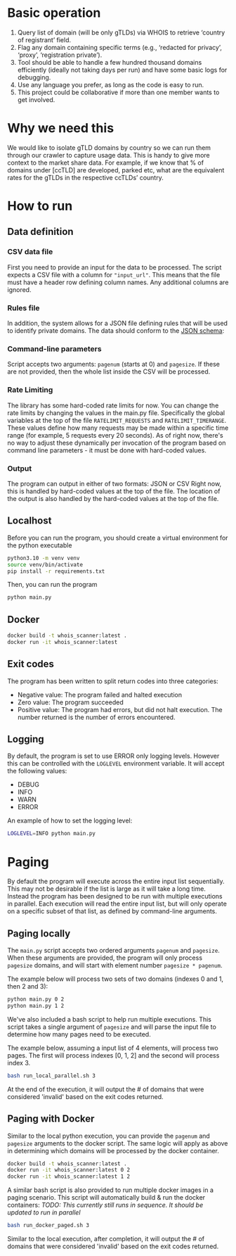 # Basic operation
1. Query list of domain (will be only gTLDs) via WHOIS to retrieve ‘country of registrant’ field. 
1. Flag any domain containing specific terms (e.g., ‘redacted for privacy’, ‘proxy’, ‘registration private’).
1. Tool should be able to handle a few hundred thousand domains efficiently (ideally not taking days per run) and have some basic logs for debugging.
1. Use any language you prefer, as long as the code is easy to run.
1. This project could be collaborative if more than one member wants to get involved. 

# Why we need this
We would like to isolate gTLD domains by country so we can run them through our crawler to capture usage data.  This is handy to give more context to the market share data. For example, if we know that % of domains under [ccTLD] are developed, parked etc, what are the equivalent rates for the gTLDs in the respective ccTLDs’ country.

# How to run
## Data definition
### CSV data file
First you need to provide an input for the data to be processed.
The script expects a CSV file with a column for `"input_url"`. This means that the file must have a header row defining column names. Any additional columns are ignored.

### Rules file
In addition, the system allows for a JSON file defining rules that will be used to identify private domains.
The data should conform to the [JSON schema](./rules.schema.json):

### Command-line parameters
Script accepts two arguments: `pagenum` (starts at 0) and `pagesize`. If these are not provided, then the whole list inside the CSV will be processed.

### Rate Limiting
The library has some hard-coded rate limits for now. You can change the rate limits by changing the values in the main.py file.
Specifically the global variables at the top of the file `RATELIMIT_REQUESTS` and `RATELIMIT_TIMERANGE`.
These values define how many requests may be made within a specific time range (for example, 5 requests every 20 seconds).
As of right now, there's no way to adjust these dynamically per invocation of the program based on command line parameters - it must be done with hard-coded values.

### Output
The program can output in either of two formats: JSON or CSV
Right now, this is handled by hard-coded values at the top of the file.
The location of the output is also handled by the hard-coded values at the top of the file.

## Localhost
Before you can run the program, you should create a virtual environment for the python executable
```bash
python3.10 -m venv venv
source venv/bin/activate
pip install -r requirements.txt
```

Then, you can run the program
```bash
python main.py
```

## Docker
```bash
docker build -t whois_scanner:latest .
docker run -it whois_scanner:latest
```

## Exit codes
The program has been written to split return codes into three categories:
* Negative value: The program failed and halted execution
* Zero value: The program succeeded
* Positive value: The program had errors, but did not halt execution. The number returned is the number of errors encountered.

## Logging
By default, the program is set to use ERROR only logging levels. However this can be controlled with the `LOGLEVEL` environment variable. It will accept the following values:
* DEBUG
* INFO
* WARN
* ERROR

An example of how to set the logging level:
```bash
LOGLEVEL=INFO python main.py
```

# Paging
By default the program will execute across the entire input list sequentially. This may not be desirable if the list is large as it will take a long time. Instead the program has been designed to be run with multiple executions in parallel. Each execution will read the entire input list, but will only operate on a specific subset of that list, as defined by command-line arguments.

## Paging locally
The `main.py` script accepts two ordered arguments `pagenum` and `pagesize`. When these arguments are provided, the program will only process `pagesize` domains, and will start with element number `pagesize * pagenum`.

The example below will process two sets of two domains (indexes 0 and 1, then 2 and 3):
```bash
python main.py 0 2
python main.py 1 2
```

We've also included a bash script to help run multiple executions. This script takes a single argument of `pagesize` and will parse the input file to determine how many pages need to be executed.

The example below, assuming a input list of 4 elements, will process two pages. The first will process indexes [0, 1, 2] and the second will process index 3.
```bash
bash run_local_parallel.sh 3
```

At the end of the execution, it will output the # of domains that were considered 'invalid' based on the exit codes returned.

## Paging with Docker
Similar to the local python execution, you can provide the `pagenum` and `pagesize` arguments to the docker script. The same logic will apply as above in determining which domains will be processed by the docker container.

```bash
docker build -t whois_scanner:latest .
docker run -it whois_scanner:latest 0 2
docker run -it whois_scanner:latest 1 2
```

A similar bash script is also provided to run multiple docker images in a paging scenario. This script will automatically build & run the docker containers:
*TODO: This currently still runs in sequence. It should be updated to run in parallel*
```bash
bash run_docker_paged.sh 3
```

Similar to the local execution, after completion, it will output the # of domains that were considered 'invalid' based on the exit codes returned.
